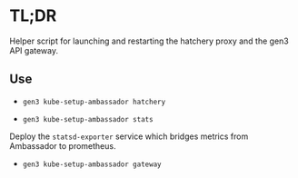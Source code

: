 # TL;DR

Helper script for launching and restarting the hatchery proxy and the gen3 API gateway.

## Use

* `gen3 kube-setup-ambassador hatchery`

* `gen3 kube-setup-ambassador stats`

Deploy the `statsd-exporter` service which bridges metrics from Ambassador to prometheus.


* `gen3 kube-setup-ambassador gateway`
